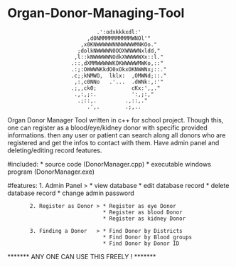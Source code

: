 # Organ-Donor-Managing-Tool

                                .':odxkkkxdl:'
                             ,d0NMMMMMMMMMMWNOl'"
                           ,x0KNWWWWWNNNWWWWMNKOo."
                          ;dolkNWWWWN0OOXWNWWNxldd,"
                         ,l::kNWWWWWNOdkXWWWWWXx::l."
                        .::,dXMMWWWWWKOKWWWWWMWKo,::"
                        .:;:OWWWNKkdO0xOkxOKNWWNx;::."
                        .c;;kNMWO,  lklx:  ,OMWNd;::."
                         ,:,c0NNo   .'...  .dWNk:,:'"
                        .;,,ck0;           cKx:',,."
                         .,:,;:.           ':,;:,"
                          .;::,.         .,::,."
                             .',.        .;,..  

Organ Donor Manager Tool written in c++ for school project. 
Though this, one can register as a blood/eye/kidney donor with specific provided informations.
then any user or patient can search along all donors who are registered and get the infos to contact with them.
Have admin panel and deleting/editing record features.


#included: 
           * source code (DonorManager.cpp)
           * executable windows program (DonorManager.exe)
          
          
          
#features: 
           1. Admin Panel       > * view database
                                  * edit database record
                                  * delete database record
                                  * change admin password
                            
           2. Register as Donor > * Register as eye Donor
                                  * Register as blood Donor
                                  * Register as kidney Donor
                              
           3. Finding a Donor   > * Find Donor by Districts
                                  * Find Donor by Blood groups
                                  * Find Donor by Donor ID
                                  
                                  
                                  
 ******* ANY ONE CAN USE THIS FREELY ! ******* 
